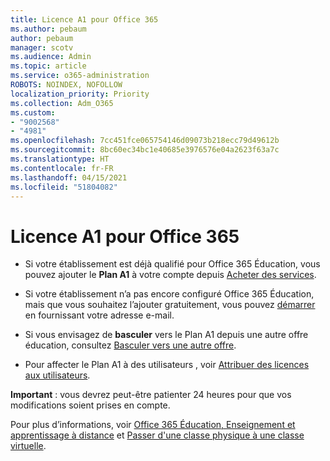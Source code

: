 ```yaml
---
title: Licence A1 pour Office 365
ms.author: pebaum
author: pebaum
manager: scotv
ms.audience: Admin
ms.topic: article
ms.service: o365-administration
ROBOTS: NOINDEX, NOFOLLOW
localization_priority: Priority
ms.collection: Adm_O365
ms.custom:
- "9002568"
- "4981"
ms.openlocfilehash: 7cc451fce065754146d09073b218ecc79d49612b
ms.sourcegitcommit: 8bc60ec34bc1e40685e3976576e04a2623f63a7c
ms.translationtype: HT
ms.contentlocale: fr-FR
ms.lasthandoff: 04/15/2021
ms.locfileid: "51804082"
---
```

# <a name="a1-license-for-office-365"></a>Licence A1 pour Office 365

- Si votre établissement est déjà qualifié pour Office 365 Éducation, vous pouvez ajouter le **Plan A1** à votre compte depuis [Acheter des services](https://docs.microsoft.com/microsoft-365/commerce/buy-another-subscription#buy-another-subscription).

- Si votre établissement n’a pas encore configuré Office 365 Éducation, mais que vous souhaitez l’ajouter gratuitement, vous pouvez [démarrer](https://www.microsoft.com/education/products/office) en fournissant votre adresse e-mail.

- Si vous envisagez de **basculer** vers le Plan A1 depuis une autre offre éducation, consultez [Basculer vers une autre offre](https://docs.microsoft.com/microsoft-365/commerce/subscriptions/switch-plans-manually).

- Pour affecter le Plan A1 à des utilisateurs , voir [Attribuer des licences aux utilisateurs](https://docs.microsoft.com/microsoft-365/admin/manage/assign-licenses-to-users).

**Important** : vous devrez peut-être patienter 24 heures pour que vos modifications soient prises en compte.

Pour plus d’informations, voir [Office 365 Éducation, Enseignement et apprentissage à distance](https://support.office.com/article/remote-teaching-and-learning-in-office-365-education-f651ccae-7b65-478b-8366-51bb884025c4) et [Passer d'une classe physique à une classe virtuelle](https://www.microsoft.com/education/remote-learning).
